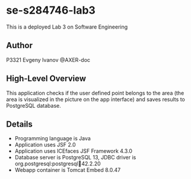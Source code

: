 # se-s284746-lab3
This is a deployed Lab 3 on Software Engineering
## Author
P3321 Evgeny Ivanov @AXER-doc
## High-Level Overview
This application checks if the user defined point belongs to the area (the area is visualized in the picture on the app interface) and saves results to PostgreSQL database.
## Details
- Programming language is Java
- Application uses JSF 2.0
- Application uses ICEfaces JSF Framework 4.3.0
- Database server is PostgreSQL 13, JDBC driver is org.postgresql:postgresql:jar:42.2.20
- Webapp container is Tomcat Embed 8.0.47